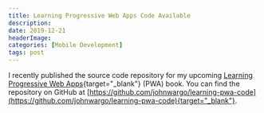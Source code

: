 ```yaml
---
title: Learning Progressive Web Apps Code Available
description: 
date: 2019-12-21
headerImage: 
categories: [Mobile Development]
tags: post
---
```


I recently published the source code repository for my upcoming [Learning Progressive Web Apps](https://amzn.to/2SgvJjq){target="_blank"} (PWA) book. You can find the repository on GitHub at [https://github.com/johnwargo/learning-pwa-code](https://github.com/johnwargo/learning-pwa-code){target="_blank"}.